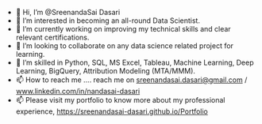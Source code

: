 - 👋 Hi, I’m @SreenandaSai Dasari     
- 👀 I’m interested in becoming an all-round Data Scientist.      
- 🌱 I’m currently working on improving my technical skills and clear relevant certifications.   
- 💞️ I’m looking to collaborate on any data science related project for learning.   
- 💞️ I’m skilled in Python, SQL, MS Excel, Tableau, Machine Learning, Deep Learning, BigQuery, Attribution Modeling (MTA/MMM).
- 📫 How to reach me ....  reach me on sreenandasai.dasari@gmail.com / www.linkedin.com/in/nandasai-dasari
- 📫 Please visit my portfolio to know more about my professional experience, https://sreenandasai-dasari.github.io/Portfolio
   
 
  
<!---   
SreenandaSai-Dasari/SreenandaSai-Dasari is a ✨ special ✨ repository because its `README.md` (this file) appears on your GitHub profile.
You can click the Preview link to take a look at your changes.
--->

